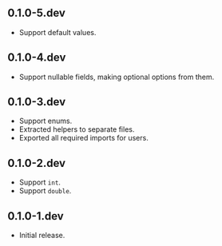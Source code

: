 ## 0.1.0-5.dev

* Support default values.

## 0.1.0-4.dev

* Support nullable fields, making optional options from them.

## 0.1.0-3.dev

* Support enums.
* Extracted helpers to separate files.
* Exported all required imports for users.

## 0.1.0-2.dev

* Support `int`.
* Support `double`.

## 0.1.0-1.dev

* Initial release.
